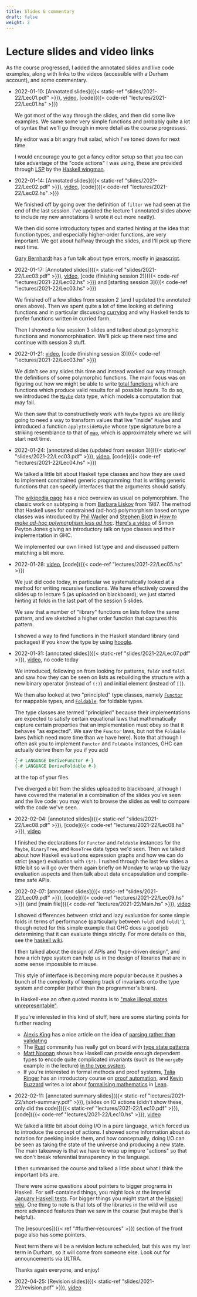 ```yaml
---
title: Slides & commentary
draft: false
weight: 2
---
```


# Lecture slides and video links

As the course progressed, I added the annotated slides and live code
examples, along with links to the videos (accessible with a Durham
account), and some commentary.

- 2022-01-10: [Annotated slides]({{< static-ref
  "slides/2021-22/Lec01.pdf" >}}),
  [video](https://durham.cloud.panopto.eu/Panopto/Pages/Viewer.aspx?id=cefca3c8-328b-4b0e-b0a1-ae19011c7e90), [code]({{< code-ref "lectures/2021-22/Lec01.hs" >}})
  
  We got most of the way through the slides, and then did some live
  examples. We same some very simple functions and probably quite a
  lot of syntax that we'll go through in more detail as the course
  progresses.
  
  My editor was a bit angry fruit salad, which I've toned
  down for next time.
  
  I would encourage you to get a fancy editor setup so that you too
  can take advantage of the "code actions" I was using, these are
  provided through
  [LSP](https://microsoft.github.io/language-server-protocol/) by the
  [Haskell wingman](https://haskellwingman.dev).

- 2022-01-14: [Annotated slides]({{< static-ref
  "slides/2021-22/Lec02.pdf" >}}),
  [video](https://durham.cloud.panopto.eu/Panopto/Pages/Viewer.aspx?id=cc24733d-6605-4282-9b8f-ae1d00eaa76f),
  [code]({{< code-ref "lectures/2021-22/Lec02.hs" >}})
  
  We finished off by going over the definition of `filter` we had seen
  at the end of the last session. I've updated the lecture 1 annotated
  slides above to include my new annotations (I wrote it out more
  neatly).
  
  We then did some introductory types and started hinting at the idea
  that function types, and especially higher-order functions, are very
  important. We got about halfway through the slides, and I'll pick up
  there next time.

  [Gary Bernhardt](https://www.destroyallsoftware.com/) has a fun talk
  about type errors, mostly in
  [javascript](https://www.destroyallsoftware.com/talks/wat).

- 2022-01-17: [Annotated slides]({{< static-ref
  "slides/2021-22/Lec03.pdf" >}}),
  [video](https://durham.cloud.panopto.eu/Panopto/Pages/Viewer.aspx?id=e4009fa3-8fb3-4bd2-b1fe-ae20011e6bba),
  [code (finishing session 2)]({{< code-ref
  "lectures/2021-22/Lec02.hs" >}}) and [starting session 3]({{< code-ref
  "lectures/2021-22/Lec03.hs" >}})
  
  We finished off a few slides from session 2 (and I updated the
  annotated ones above). Then we spent quite a lot of time looking at
  defining functions and in particular discussing
  [currying](https://en.wikipedia.org/wiki/Currying) and why Haskell
  tends to prefer functions written in curried form.
  
  Then I showed a few session 3 slides and talked about polymorphic
  functions and monomorphisation. We'll pick up there next time and
  continue with session 3 stuff.
  
- 2022-01-21:
  [video](https://durham.cloud.panopto.eu/Panopto/Pages/Viewer.aspx?id=6e60d837-300c-4453-b60c-ae2400eaa0c9),
  [code (finishing session 3)]({{< code-ref
  "lectures/2021-22/Lec03.hs" >}})

  We didn't see any slides this time and instead worked our way
  through the definitions of some polymorphic functions. The main
  focus was on figuring out how we might be able to write [total
  functions](https://en.wikipedia.org/wiki/Partial_function) which are
  functions which produce valid results for all possible inputs. To do
  so, we introduced the
  [`Maybe`](https://hackage.haskell.org/package/base-4.16.0.0/docs/Prelude.html#t:Maybe)
  data type, which models a computation that may fail.
  
  We then saw that to constructively work with `Maybe` types we are
  likely going to need a way to transform values that live "inside"
  `Maybe`s and introduced a function `applyInsideMaybe` whose type signature bore a
  striking resemblance to that of
  [`map`](https://hackage.haskell.org/package/base-4.16.0.0/docs/Prelude.html#v:map),
  which is approximately where we will start next time.

- 2022-01-24:
  [annotated slides (updated from session 3)]({{< static-ref
  "slides/2021-22/Lec03.pdf" >}}),
  [video](https://durham.cloud.panopto.eu/Panopto/Pages/Viewer.aspx?id=39af24fe-316b-42a7-b0e2-ae27011c4f92),
  [code]({{< code-ref "lectures/2021-22/Lec04.hs" >}})
  
  We talked a little bit about Haskell type classes and how they are
  used to implement constrained generic programming: that is writing
  generic functions that can specify interfaces that the arguments
  should satisfy.
  
  The [wikipedia
  page](https://en.wikipedia.org/wiki/Polymorphism_(computer_science))
  has a nice overview as usual on polymorphism. The classic work on
  subtyping is from [Barbara
  Liskov](https://en.wikipedia.org/wiki/Barbara_Liskov) from 1987. The
  method that Haskell uses for constrained (ad-hoc) polymorphism based
  on type classes was introduced by [Phil
  Wadler](http://homepages.inf.ed.ac.uk/wadler/) and [Stephen
  Blott](https://www.computing.dcu.ie/~sblott/) in [_How to make
  ad-hoc polymorphism less ad
  hoc_](http://homepages.inf.ed.ac.uk/wadler/topics/type-classes.html#class).
  [Here's a video](https://www.youtube.com/watch?v=6COvD8oynmI) of
  Simon Peyton Jones giving an introductory talk on type classes and
  their implementation in GHC.
  
  We implemented our own linked list type and and discussed pattern
  matching a bit more.

- 2022-01-28:
  [video](https://durham.cloud.panopto.eu/Panopto/Pages/Viewer.aspx?id=a9386ccd-4791-4d18-a6fb-ae2b00eeb084),
  [code]({{< code-ref "lectures/2021-22/Lec05.hs" >}})
  
  We just did code today, in particular we systematically looked at a
  method for writing recursive functions. We have effectively covered
  the slides up to lecture 5 (as uploaded on blackboard), we just
  started hinting at folds in the last part of the session 5 slides.
  
  We saw that a number of "library" functions on lists follow the same
  pattern, and we sketched a higher order function that captures this
  pattern.
  
  I showed a way to find functions in the Haskell standard
  library (and packages) if you know the type by using
  [hoogle](https://hoogle.haskell.org).
  
- 2022-01-31:
  [annotated slides]({{< static-ref "slides/2021-22/Lec07.pdf" >}}),
  [video](https://durham.cloud.panopto.eu/Panopto/Pages/Viewer.aspx?id=c07d3261-2522-46af-b2b5-ae2e0119a7b9),
  no code today
  
  We introduced, following on from looking for patterns, `foldr` and
  `foldl` and saw how they can be seen on lists as rebuilding the
  structure with a new binary operator (instead of `(:)`) and initial
  element (instead of `[]`).
  
  We then also looked at two "principled" type classes, namely
  [`Functor`](https://hackage.haskell.org/package/base-4.14.1.0/docs/Prelude.html#t:Functor)
  for mappable types, and
  [`Foldable`](https://hackage.haskell.org/package/base-4.16.0.0/docs/Prelude.html#t:Foldable),
  for foldable types.
  
  The type classes are termed "principled" because their
  implementations are expected to satisfy certain equational laws that
  mathematically capture certain properties that an implementation
  must obey so that it behaves "as expected". We saw the `Functor`
  laws, but not the `Foldable` laws (which need more time than we have
  here). Note that although I often ask you to implement `Functor` and
  `Foldable` instances, GHC can actually derive them for you if you
  add
  ```hs
  {-# LANGUAGE DeriveFunctor #-}
  {-# LANGUAGE DeriveFoldable #-}
  ```
  at the top of your files.
  
  I've diverged a bit from the slides uploaded to blackboard, although
  I have covered the material in a combination of the slides you've
  seen and the live code: you may wish to browse the slides as well to
  compare with the code we've seen.

- 2022-02-04:
  [annotated slides]({{< static-ref "slides/2021-22/Lec08.pdf" >}}),
  [code]({{< code-ref "lectures/2021-22/Lec08.hs" >}}),
  [video](https://durham.cloud.panopto.eu/Panopto/Pages/Viewer.aspx?id=59cd3222-5c2f-463e-858d-ae3200ea66dd)

  I finished the declarations for `Functor` and `Foldable` instances
  for the `Maybe`, `BinaryTree`, and `RoseTree` data types we'd seen.
  Then we talked about how Haskell evaluations expression graphs and
  how we can do strict (eager) evaluation with `($!)`. I rushed
  through the last few slides a little bit so will go over them again
  briefly on Monday to wrap up the lazy evaluation aspects and then
  talk about data encapsulation and compile-time safe APIs.

- 2022-02-07:
  [annotated slides]({{< static-ref "slides/2021-22/Lec09.pdf" >}}),
  [code]({{< code-ref "lectures/2021-22/Lec09.hs" >}}) (and [main
  file]({{< code-ref "lectures/2021-22/Main.hs" >}}),
  [video](https://durham.cloud.panopto.eu/Panopto/Pages/Viewer.aspx?id=c16f703f-b397-4865-99c4-ae35011d2515)
  
  I showed differences between strict and lazy evaluation for some
  simple folds in terms of performance (particularly between `foldl`
  and `foldl'`), though noted for this simple example that GHC does a
  good job determining that it can evaluate things strictly. For more
  details on this, see the [haskell
  wiki](https://wiki.haskell.org/Performance/Strictness).
  
  I then talked about the design of APIs and "type-driven design", and
  how a rich type system can help us in the design of libraries that
  are in some sense impossible to misuse.
  
  This style of interface is becoming more popular because it
  pushes a bunch of the complexity of keeping track of invariants onto
  the type system and compiler (rather than the programmer's brain).
  
  In Haskell-ese an often quoted mantra is to ["make illegal states
  unrepresentable"](https://buttondown.email/hillelwayne/archive/making-illegal-states-unrepresentable/).
  
  If you're interested in this kind of stuff, here are some starting
  points for further reading
  
  - [Alexis King](https://lexi-lambda.github.io) has a nice article on
    the idea of [parsing rather than
    validating](https://lexi-lambda.github.io/blog/2019/11/05/parse-don-t-validate/)
  - The [Rust](https://www.rust-lang.org/) community has really got on
    board with [type state
    patterns](http://cliffle.com/blog/rust-typestate/)
  - [Matt Noonan](https://mobile.twitter.com/banjotragedy) shows how
    Haskell can provide enough dependent types to encode quite
    complicated invariants (such as the `mergeBy` example in the
    lecture) [in the type system](https://kataskeue.com/gdp.pdf).
  - If you're interested in formal methods and proof systems, [Talia
    Ringer](https://dependenttyp.es/) has an introductory course on
    [proof
    automation](https://dependenttyp.es/classes/598sp2022.html), and
    [Kevin Buzzard](https://www.imperial.ac.uk/people/k.buzzard)
    writes a lot about [formalising
    mathematics](https://xenaproject.wordpress.com) in
    [Lean](https://xenaproject.wordpress.com).

- 2022-02-11: [annotated summary slides]({{< static-ref
  "lectures/2021-22/short-summary.pdf" >}}), [slides on IO actions
  (didn't show these, only did the code)]({{< static-ref
  "lectures/2021-22/Lec10.pdf" >}}), [code]({{< code-ref
  "lectures/2021-22/Lec10.hs" >}}),
  [video](https://durham.cloud.panopto.eu/Panopto/Pages/Viewer.aspx?id=c894a492-1eaf-4983-b75b-ae3900e95253)
  
  We talked a little bit about doing I/O in a pure language, which
  forced us to introduce the concept of actions. I showed some
  information about `do` notation for peeking inside them, and how
  conceptually, doing I/O can be seen as taking the state of the
  universe and producing a new state. The main takeaway is that we
  have to wrap up impure "actions" so that we don't break referential
  transparency in the language.
  
  I then summarised the course and talked a little about what I think
  the important bits are.
  
  There were some questions about pointers to bigger programs in
  Haskell. For self-contained things, you might look at the Imperial
  [January Haskell tests](http://wp.doc.ic.ac.uk/ajf/haskell-tests/).
  For bigger things you might start at the [Haskell
  wiki](https://wiki.haskell.org/Applications_and_libraries). One
  thing to note is that lots of the libraries in the wild will use
  more advanced features than we saw in the course (but maybe that's
  helpful).
  
  The [resources]({{< ref "#further-resources" >}}) section of the
  front page also has some pointers.
  
  Next term there will be a revision lecture scheduled, but this was
  my last term in Durham, so it will come from someone else. Look out
  for announcements via ULTRA.
  
  Thanks again everyone, and enjoy!
  
- 2022-04-25: [Revision slides]({{< static-ref "slides/2021-22/revision.pdf" >}}), [video](https://durham.cloud.panopto.eu/Panopto/Pages/Viewer.aspx?id=799aee2d-0899-4846-9466-ae82010f3005)
